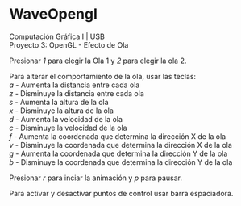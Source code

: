 # WaveOpengl
Computación Gráfica I | USB <br />
Proyecto 3: OpenGL - Efecto de Ola 

Presionar *1* para elegir la Ola 1 y *2* para elegir la ola 2.<br />

Para alterar el comportamiento de la ola, usar las teclas:<br />
*a* - Aumenta la distancia entre cada ola<br />
*z* - Disminuye la distancia entre cada ola<br />
*s* - Aumenta la altura de la ola<br />
*x* - Disminuye la altura de la ola<br />
*d* - Aumenta la velocidad de la ola<br />
*c* - Disminuye la velocidad de la ola<br />
*f* - Aumenta la coordenada que determina la dirección X de la ola <br />
*v* - Disminuye la coordenada que determina la dirección X de la ola <br />
*g* - Aumenta la coordenada que determina la dirección Y de la ola <br />
*b* - Disminuye la coordenada que determina la dirección Y de la ola <br />
 
Presionar *r* para inciar la animación y *p* para pausar. <br />

Para activar y desactivar puntos de control usar barra espaciadora. <br />
